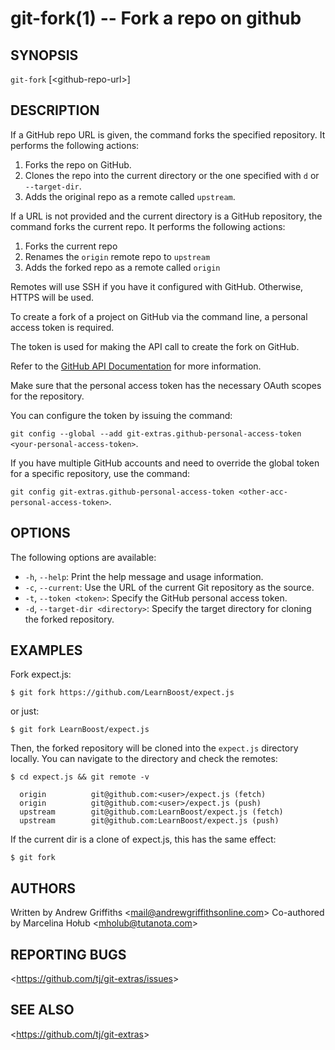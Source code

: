 git-fork(1) -- Fork a repo on github
====================================

## SYNOPSIS

`git-fork` [&lt;github-repo-url&gt;]

## DESCRIPTION

  If a GitHub repo URL is given, the command forks the specified repository. It performs the following actions:

  1. Forks the repo on GitHub.
  2. Clones the repo into the current directory or the one specified with `d` or `--target-dir`.
  3. Adds the original repo as a remote called `upstream`.

  If a URL is not provided and the current directory is a GitHub repository, the command forks the current repo. 
  It performs the following actions:

  1. Forks the current repo
  2. Renames the `origin` remote repo to `upstream`
  3. Adds the forked repo as a remote called `origin`

  Remotes will use SSH if you have it configured with GitHub. Otherwise, HTTPS will be used.

  To create a fork of a project on GitHub via the command line, a personal access token is required. 

  The token is used for making the API call to create the fork on GitHub.

  Refer to the [GitHub API Documentation](https://docs.github.com/en/rest/reference/repos#forks) for more information.

  Make sure that the personal access token has the necessary OAuth scopes for the repository. 

  You can configure the token by issuing the command:

  `git config --global --add git-extras.github-personal-access-token <your-personal-access-token>`. 

  If you have multiple GitHub accounts and need to override the global token for a specific repository, use the command:

  `git config git-extras.github-personal-access-token <other-acc-personal-access-token>`.

## OPTIONS

The following options are available:

- `-h`, `--help`: Print the help message and usage information.
- `-c`, `--current`: Use the URL of the current Git repository as the source.
- `-t`, `--token <token>`: Specify the GitHub personal access token.
- `-d`, `--target-dir <directory>`: Specify the target directory for cloning the forked repository.

## EXAMPLES

  Fork expect.js:

    $ git fork https://github.com/LearnBoost/expect.js

  or just:

    $ git fork LearnBoost/expect.js

  Then, the forked repository will be cloned into the `expect.js` directory locally. You can navigate to the directory and check the remotes:

    $ cd expect.js && git remote -v

      origin          git@github.com:<user>/expect.js (fetch)
      origin          git@github.com:<user>/expect.js (push)
      upstream        git@github.com:LearnBoost/expect.js (fetch)
      upstream        git@github.com:LearnBoost/expect.js (push)

  If the current dir is a clone of expect.js, this has the same effect:

    $ git fork


## AUTHORS

Written by Andrew Griffiths &lt;<mail@andrewgriffithsonline.com>&gt;
Co-authored by Marcelina Hołub &lt;<mholub@tutanota.com>&gt;

## REPORTING BUGS

&lt;<https://github.com/tj/git-extras/issues>&gt;

## SEE ALSO

&lt;<https://github.com/tj/git-extras>&gt;
